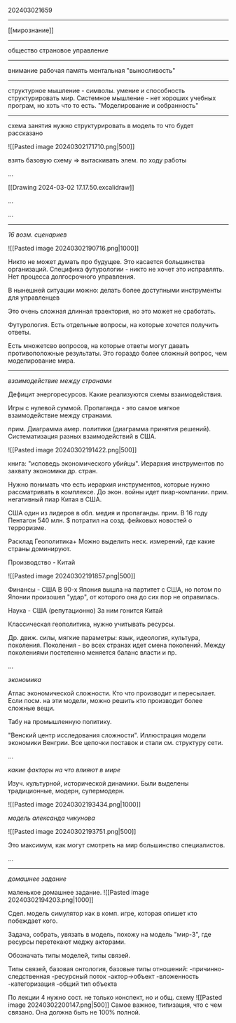 202403021659

***

[[мирознание]]

***

общество
страновое управление

***

внимание
рабочая память
ментальная "выносливость"

***

структурное мышление - символы.
умение и способность структурировать мир.
Системное мышление - нет хороших учебных програм, но хоть что то есть.
"Моделирование и собранность"

***

схема занятия
нужно структурировать в модель то что будет рассказано

![[Pasted image 20240302171710.png|500]]

взять базовую схему => вытаскивать элем. по ходу работы

...

[[Drawing 2024-03-02 17.17.50.excalidraw]]

...

...

***

*16 возм. сценариев*

![[Pasted image 20240302190716.png|1000]]

Никто не может думать про будущее.
Это касается большинства организаций.
Специфика футурологии - никто не хочет это исправлять.
Нет процесса долгосрочного управления.

В нынешней ситуации можно:
делать более доступными инструменты для управленцев

Это очень сложная длинная траектория, 
но это может не сработать.

Футурология.
Есть отдельные вопросы, на которые хочется получить ответы.

Есть множетсво вопросов, на которые ответы могут давать противоположные результаты.
Это гораздо более сложный вопрос, чем моделирование мира.

***

*взаимодействие между странами*

Дефицит энергоресурсов.
Какие реализуются схемы взаимодействия. 

Игры с нулевой суммой.
Пропаганда - это самое мягкое взаимодействие между странами.

прим. 
Диаграмма амер. политики (диаграмма принятия решений).
Систематизация разных взаимодействий в США.

![[Pasted image 20240302191422.png|500]]

книга: "исповедь экономического убийцы".
Иерархия инструментов по захвату экономики др. стран.

Нужно понимать что есть иерархия инструментов, 
которые нужно рассматривать в комплексе.
До экон. войны идет пиар-компании.
прим. негативный пиар Китая в США.

США один из лидеров в обл. медия и пропаганды.
прим. В 16 году Пентагон 540 млн. $ потратил на созд. фейковых новостей о терроризме.

Расклад Геополитика+
Можно выделить неск. измерений, где какие страны доминируют.

Производство - Китай

![[Pasted image 20240302191857.png|500]]

Финансы - США
В 90-х Япония вышла на партитет с США, 
но потом по Японии произошел "удар", от которого она до сих пор не оправилась.

Наука - США (репутационно)
За ним гонится Китай

Классическая геополитика, 
нужно учитывать ресурсы.

Др. движ. силы, 
мягкие параметры: язык, идеология, культура, поколения.
Поколения - во всех странах идет смена поколений.
Между поколениями постепенно меняется баланс власти и пр.

...

*экономика*

Атлас экономической сложности. 
Кто что производит и пересылает.
Если посм. на эти модели, 
можно решить кто производит более сложные вещи.

Табу на промышленную политику.

"Венский центр исследования сложности".
Иллюстрация модели экономики Венгрии.
Все цепочки поставок и стали см. структуру сети.

...

*какие факторы на что влияют в мире*

Изуч. культурной, исторической динамики.
Были выделены традиционные, модерн, супермодерн.

![[Pasted image 20240302193434.png|1000]]

*модель александа чикунова*

![[Pasted image 20240302193751.png|500]]

Это максимум, как могут смотреть на мир большинство специалистов.

...

***

*домашнее задание*

маленькое домашнее задание.
![[Pasted image 20240302194203.png|1000]]

Сдел. модель симулятор как в комп. игре, 
которая опишет кто побеждает кого.

Задача, собрать, увязать в модель, 
похожу на модель "мир-3", 
где ресурсы перетекают меджу акторами.

Обозначать типы моделей, типы связей.

Типы связей, 
базовая онтология, 
базовые типы отношений:
-причинно-следственная
-ресурсный поток
-актор->объект
-вложенность
-категоризация
-общий тип объекта

По лекции 4 нужно сост. не только конспект, но и общ. схему
![[Pasted image 20240302200147.png|500]]
Самое важное, типизация, что с чем связано.
Она должна быть не 100% полной.